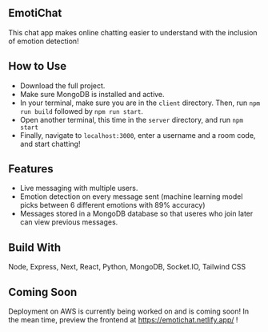 ## EmotiChat

This chat app makes online chatting easier to understand with the inclusion of emotion detection!

## How to Use

- Download the full project.
- Make sure MongoDB is installed and active. 
- In your terminal, make sure you are in the `client` directory. Then, run `npm run build` followed by `npm run start`.
- Open another terminal, this time in the `server` directory, and run `npm start`
- Finally, navigate to `localhost:3000`, enter a username and a room code, and start chatting!

## Features

- Live messaging with multiple users.
- Emotion detection on every message sent (machine learning model picks between 6 different emotions with 89% accuracy)
- Messages stored in a MongoDB database so that useres who join later can view previous messages.

## Build With

Node, Express, Next, React, Python, MongoDB, Socket.IO, Tailwind CSS

## Coming Soon

Deployment on AWS is currently being worked on and is coming soon! In the mean time, preview the frontend at https://emotichat.netlify.app/ !
